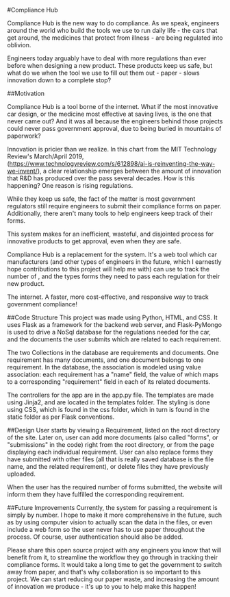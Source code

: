 #Compliance Hub

Compliance Hub is the new way to do compliance. As we speak, engineers around the
world who build the tools we use to run daily life - the cars that get around, the
medicines that protect from illness - are being regulated into oblivion.

Engineers today arguably have to deal with more regulations than ever before when
designing a new product. These products keep us safe, but what do we when the tool
we use to fill out them out - paper - slows innovation down to a complete stop?

##Motivation

Compliance Hub is a tool borne of the internet. What if the most innovative car
design, or the medicine most effective at saving lives, is the one that never
came out? And it was all because the engineers behind those projects could never pass
government approval, due to being buried in mountains of paperwork?

Innovation is pricier than we realize. In this chart from the MIT Technology Review's
March/April 2019,
(https://www.technologyreview.com/s/612898/ai-is-reinventing-the-way-we-invent/),
a clear relationship emerges between the amount of innovation that R&D has produced
over the pass several decades. How is this happening? One reason is rising regulations.

While they keep us safe, the fact of the matter is most government regulators still
require engineers to submit their compliance forms on paper. Additionally, there
aren't many tools to help engineers keep track of their forms.

This system makes for an inefficient, wasteful, and disjointed process for
innovative products to get approval, even when they are safe.

Compliance Hub is a replacement for the system. It's a web tool which car
manufacturers (and other types of engineers in the future, which I earnestly
hope contributions to this project will help me with) can use to track the number of
, and the types forms they need to pass each regulation for their new product.

The internet. A faster, more cost-effective, and responsive way to track government
compliance!

##Code Structure
This project was made using Python, HTML, and CSS. It uses Flask as a framework for
the backend web server, and Flask-PyMongo is used to drive a NoSql database for the
regulations needed for the car, and the documents the user submits which are related to
each requirement.

The two Collections in the database are requirements and documents. One requirement has
many documents, and one document belongs to one requirement. In the database, the
association is modeled using value association: each requirement has a "name" field,
the value of which maps to a corresponding "requirement" field in each of its
related documents.

The controllers for the app are in the app.py file. The templates are made using Jinja2,
and are located in the templates folder. The styling is done using CSS, which is found in
the css folder, which in turn is found in the static folder as per Flask conventions.

##Design
User starts by viewing a Requirement, listed on the root directory of the site.
Later on, user can add more documents (also called "forms", or "submissions" in the code)
right from the root directory, or from the page displaying each individual requirement.
User can also replace forms they have submitted with other files (all that is really saved
database is the file name, and the related requirement), or delete files they have
previously uploaded.

When the user has the required number of forms submitted, the website will inform them
they have fulfilled the corresponding requirement.

##Future Improvements
Currently, the system for passing a requirement is simply by number. I hope to make
it more comprehensive in the future, such as by using computer vision to actually scan the
data in the files, or even include a web form so the user never has to use paper throughout
the process. Of course, user authentication should also be added.

Please share this open source project with any engineers you know that will benefit from it,
to streamline the workflow they go through in tracking their compliance forms.
It would take a long time to get the government to switch away from paper, and that's why
collaboration is so important to this project. We can start reducing our paper waste, and
increasing the amount of innovation we produce - it's up to you to help make this happen!
